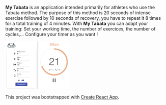 **My Tabata** is an application intended primarily for athletes who use the Tabata method. The purpose of this method is 20 seconds of intense exercise followed by 10 seconds of recovery, you have to repeat it 8 times for a total training of 4 minutes. With **My Tabata** you can adapt your training: Set your working time, the number of exercices, the number of cycles,... Configure your timer as you want !

<img src="src/assets/app1.png" alt="Screenshot of app" style="margin: auto; height: 150px;" />
<img src="src/assets/app2.png" alt="Screenshot of app" style="margin: auto; height: 150px;" />

This project was bootstrapped with [Create React App](https://github.com/facebook/create-react-app).
